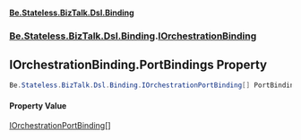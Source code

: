 #### [Be.Stateless.BizTalk.Dsl.Binding](README.md 'README')
### [Be.Stateless.BizTalk.Dsl.Binding](Be.Stateless.BizTalk.Dsl.Binding.md 'Be.Stateless.BizTalk.Dsl.Binding').[IOrchestrationBinding](IOrchestrationBinding.md 'Be.Stateless.BizTalk.Dsl.Binding.IOrchestrationBinding')

## IOrchestrationBinding.PortBindings Property

```csharp
Be.Stateless.BizTalk.Dsl.Binding.IOrchestrationPortBinding[] PortBindings { get; }
```

#### Property Value
[IOrchestrationPortBinding](IOrchestrationPortBinding.md 'Be.Stateless.BizTalk.Dsl.Binding.IOrchestrationPortBinding')[[]](https://docs.microsoft.com/en-us/dotnet/api/System.Array 'System.Array')